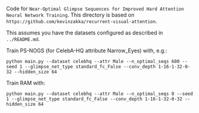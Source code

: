 Code for `Near-Optimal Glimpse Sequences for Improved Hard Attention Neural Network Training`. This directory is based on `https://github.com/kevinzakka/recurrent-visual-attention`.

This assumes you have the datasets configured as described in `../README.md`.

Train PS-NOGS (for CelebA-HQ attribute Narrow_Eyes) with, e.g.:
```
python main.py --dataset celebhq --attr Male --n_optimal_seqs 600 --seed 1 --glimpse_net_type standard_fc_False --conv_depth 1-16-1-32-0-32 --hidden_size 64
```

Train RAM with:
```
python main.py --dataset celebhq --attr Male --n_optimal_seqs 0 --seed 1 --glimpse_net_type standard_fc_False --conv_depth 1-16-1-32-0-32 --hidden_size 64
```
